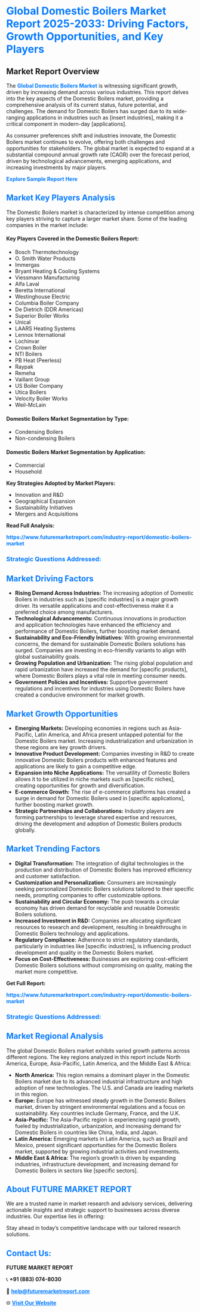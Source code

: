 <h1 style="color: #007BFF;">Global Domestic Boilers Market Report 2025-2033: Driving Factors, Growth Opportunities, and Key Players</h1>

<section id="overview">
<h2>Market Report Overview</h2>
<p>The <a href="https://www.futuremarketreport.com/industry-report/domestic-boilers-market" style="color: #007BFF; text-decoration: none;"><strong>Global Domestic Boilers Market</strong></a> is witnessing significant growth, driven by increasing demand across various industries. This report delves into the key aspects of the Domestic Boilers market, providing a comprehensive analysis of its current status, future potential, and challenges. The demand for Domestic Boilers has surged due to its wide-ranging applications in industries such as [insert industries], making it a critical component in modern-day [applications].</p>
<p>As consumer preferences shift and industries innovate, the Domestic Boilers market continues to evolve, offering both challenges and opportunities for stakeholders. The global market is expected to expand at a substantial compound annual growth rate (CAGR) over the forecast period, driven by technological advancements, emerging applications, and increasing investments by major players.</p>
</section>

<section id="overview">
<p><a href="https://www.futuremarketreport.com/request-sample/reportId=90227" style="color: #007BFF; text-decoration: none;"><strong>Explore Sample Report Here</strong></a></p>
</section>

<section id="key-players">
<h2 style="color: #007BFF;">Market Key Players Analysis</h2>
<p>The Domestic Boilers market is characterized by intense competition among key players striving to capture a larger market share. Some of the leading companies in the market include:</p>
<h4>Key Players Covered in the Domestic Boilers Report:</h4>
<ul><li>Bosch Thermotechnology</li><li>O. Smith Water Products</li><li>Immergas</li><li>Bryant Heating &amp; Cooling Systems</li><li>Viessmann Manufacturing</li><li>Alfa Laval</li><li>Beretta International</li><li>Westinghouse Electric</li><li>Columbia Boiler Company</li><li>De Dietrich (DDR Americas)</li><li>Superior Boiler Works</li><li>Unical</li><li>LAARS Heating Systems</li><li>Lennox International</li><li>Lochinvar</li><li>Crown Boiler</li><li>NTI Boilers</li><li>PB Heat (Peerless)</li><li>Raypak</li><li>Remeha</li><li>Vaillant Group</li><li>US Boiler Company</li><li>Utica Boilers</li><li>Velocity Boiler Works</li><li>Weil-McLain</li></ul>
<h4>Domestic Boilers Market Segmentation by Type:</h4>
<ul><li>Condensing Boilers</li><li>Non-condensing Boilers</li></ul>

<h4>Domestic Boilers Market Segmentation by Application:</h4>
<ul><li>Commercial</li><li>Household</li></ul>
<p><strong>Key Strategies Adopted by Market Players:</strong></p>
<ul>
<li>Innovation and R&D</li>
<li>Geographical Expansion</li>
<li>Sustainability Initiatives</li>
<li>Mergers and Acquisitions</li>
</ul>
</section>

<section>
<p><strong>Read Full Analysis: </strong></p><a href="https://www.futuremarketreport.com/industry-report/domestic-boilers-market" style="color: #007BFF; text-decoration: none;"><strong>https://www.futuremarketreport.com/industry-report/domestic-boilers-market</strong></a>
<h3 style="color: #007BFF;">Strategic Questions Addressed:</h3>
</section>

<section id="driving-factors">
<h2 style="color: #007BFF;">Market Driving Factors</h2>
<ul>
<li><strong>Rising Demand Across Industries:</strong> The increasing adoption of Domestic Boilers in industries such as [specific industries] is a major growth driver. Its versatile applications and cost-effectiveness make it a preferred choice among manufacturers.</li>
<li><strong>Technological Advancements:</strong> Continuous innovations in production and application technologies have enhanced the efficiency and performance of Domestic Boilers, further boosting market demand.</li>
<li><strong>Sustainability and Eco-Friendly Initiatives:</strong> With growing environmental concerns, the demand for sustainable Domestic Boilers solutions has surged. Companies are investing in eco-friendly variants to align with global sustainability goals.</li>
<li><strong>Growing Population and Urbanization:</strong> The rising global population and rapid urbanization have increased the demand for [specific products], where Domestic Boilers plays a vital role in meeting consumer needs.</li>
<li><strong>Government Policies and Incentives:</strong> Supportive government regulations and incentives for industries using Domestic Boilers have created a conducive environment for market growth.</li>
</ul>
</section>

<section id="growth-opportunities">
<h2 style="color: #007BFF;">Market Growth Opportunities</h2>
<ul>
<li><strong>Emerging Markets:</strong> Developing economies in regions such as Asia-Pacific, Latin America, and Africa present untapped potential for the Domestic Boilers market. Increasing industrialization and urbanization in these regions are key growth drivers.</li>
<li><strong>Innovative Product Development:</strong> Companies investing in R&D to create innovative Domestic Boilers products with enhanced features and applications are likely to gain a competitive edge.</li>
<li><strong>Expansion into Niche Applications:</strong> The versatility of Domestic Boilers allows it to be utilized in niche markets such as [specific niches], creating opportunities for growth and diversification.</li>
<li><strong>E-commerce Growth:</strong> The rise of e-commerce platforms has created a surge in demand for Domestic Boilers used in [specific applications], further boosting market growth.</li>
<li><strong>Strategic Partnerships and Collaborations:</strong> Industry players are forming partnerships to leverage shared expertise and resources, driving the development and adoption of Domestic Boilers products globally.</li>
</ul>
</section>

<section id="trending-factors">
<h2 style="color: #007BFF;">Market Trending Factors</h2>
<ul>
<li><strong>Digital Transformation:</strong> The integration of digital technologies in the production and distribution of Domestic Boilers has improved efficiency and customer satisfaction.</li>
<li><strong>Customization and Personalization:</strong> Consumers are increasingly seeking personalized Domestic Boilers solutions tailored to their specific needs, prompting companies to offer customizable options.</li>
<li><strong>Sustainability and Circular Economy:</strong> The push towards a circular economy has driven demand for recyclable and reusable Domestic Boilers solutions.</li>
<li><strong>Increased Investment in R&D:</strong> Companies are allocating significant resources to research and development, resulting in breakthroughs in Domestic Boilers technology and applications.</li>
<li><strong>Regulatory Compliance:</strong> Adherence to strict regulatory standards, particularly in industries like [specific industries], is influencing product development and quality in the Domestic Boilers market.</li>
<li><strong>Focus on Cost-Effectiveness:</strong> Businesses are exploring cost-efficient Domestic Boilers solutions without compromising on quality, making the market more competitive.</li>
</ul>
</section>

<section>
<p><strong>Get Full Report: </strong></p><a href="https://www.futuremarketreport.com/industry-report/domestic-boilers-market" style="color: #007BFF; text-decoration: none;"><strong>https://www.futuremarketreport.com/industry-report/domestic-boilers-market</strong></a>
<h3 style="color: #007BFF;">Strategic Questions Addressed:</h3>
</section>


<section id="regional-analysis">
<h2 style="color: #007BFF;">Market Regional Analysis</h2>
<p>The global Domestic Boilers market exhibits varied growth patterns across different regions. The key regions analyzed in this report include North America, Europe, Asia-Pacific, Latin America, and the Middle East & Africa:</p>
<ul>
<li><strong>North America:</strong> This region remains a dominant player in the Domestic Boilers market due to its advanced industrial infrastructure and high adoption of new technologies. The U.S. and Canada are leading markets in this region.</li>
<li><strong>Europe:</strong> Europe has witnessed steady growth in the Domestic Boilers market, driven by stringent environmental regulations and a focus on sustainability. Key countries include Germany, France, and the U.K.</li>
<li><strong>Asia-Pacific:</strong> The Asia-Pacific region is experiencing rapid growth, fueled by industrialization, urbanization, and increasing demand for Domestic Boilers in countries like China, India, and Japan.</li>
<li><strong>Latin America:</strong> Emerging markets in Latin America, such as Brazil and Mexico, present significant opportunities for the Domestic Boilers market, supported by growing industrial activities and investments.</li>
<li><strong>Middle East & Africa:</strong> The region’s growth is driven by expanding industries, infrastructure development, and increasing demand for Domestic Boilers in sectors like [specific sectors].</li>
</ul>
</section>

<footer>
<h2 style="color: #007BFF;">About FUTURE MARKET REPORT</h2>
<p>We are a trusted name in market research and advisory services, delivering actionable insights and strategic support to businesses across diverse industries. Our expertise lies in offering:</p>

<p>Stay ahead in today’s competitive landscape with our tailored research solutions.</p>

<h2 style="color: #007BFF;">Contact Us:</h2>
<p><strong>FUTURE MARKET REPORT</strong></p>
<p>📞 <strong>+91 (883) 074-8030</strong></p>
<p>📧 <strong><a href="mailto:help@futuremarketreport.com" style="color: #007BFF;">help@futuremarketreport.com</a></strong></p>
<p>🌐 <strong><a href="https://www.futuremarketreport.com/" style="color: #007BFF;">Visit Our Website</a></strong></p>
</footer>